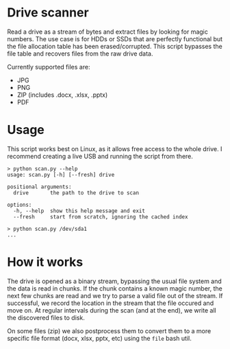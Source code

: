 # Drive scanner

Read a drive as a stream of bytes and extract files by looking for magic numbers.
The use case is for HDDs or SSDs that are perfectly functional but the file allocation table has been erased/corrupted.
This script bypasses the file table and recovers files from the raw drive data.


Currently supported files are:
- JPG
- PNG
- ZIP (includes .docx, .xlsx, .pptx)
- PDF

# Usage

This script works best on Linux, as it allows free access to the whole drive. I recommend creating a live USB and running the script from there.

```
> python scan.py --help
usage: scan.py [-h] [--fresh] drive

positional arguments:
  drive       the path to the drive to scan

options:
  -h, --help  show this help message and exit
  --fresh     start from scratch, ignoring the cached index

> python scan.py /dev/sda1
...
```

# How it works

The drive is opened as a binary stream, bypassing the usual file system and the data is read in chunks.
If the chunk contains a known magic number, the next few chunks are read and we try to parse a valid file out of the stream.
If successful, we record the location in the stream that the file occured and move on. At regular intervals during the scan (and at the end),
we write all the discovered files to disk.

On some files (zip) we also postprocess them to convert them to a more specific file format (docx, xlsx, pptx, etc) using the `file` bash util.
